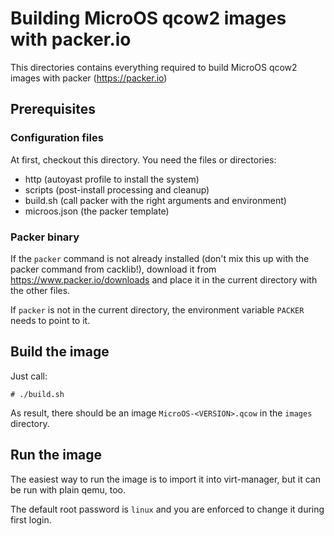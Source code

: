 # Building MicroOS qcow2 images with packer.io

This directories contains everything required to build MicroOS qcow2
images with packer (https://packer.io)

## Prerequisites

### Configuration files

At first, checkout this directory. You need the files or directories:
- http (autoyast profile to install the system)
- scripts (post-install processing and cleanup)
- build.sh (call packer with the right arguments and environment)
- microos.json (the packer template)

### Packer binary

If the `packer` command is not already installed (don't mix this up with the
packer command from cacklib!), download it from
https://www.packer.io/downloads and place it in the current directory with the
other files.

If `packer` is not in the current directory, the environment variable `PACKER`
needs to point to it.

## Build the image

Just call:

```
# ./build.sh
```

As result, there should be an image `MicroOS-<VERSION>.qcow` in the `images`
directory.

## Run the image

The easiest way to run the image is to import it into virt-manager, but it can
be run with plain qemu, too.

The default root password is `linux` and you are enforced to change it during
first login.
